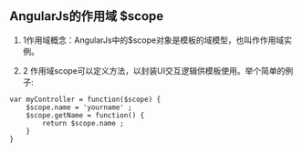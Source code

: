 ## AngularJs的作用域 $scope

1. 1作用域概念：AngularJs中的$scope对象是模板的域模型，也叫作作用域实例。

1. 2 作用域scope可以定义方法，以封装UI交互逻辑供模板使用。举个简单的例子:

```
var myController = function($scope) {
    $scope.name = 'yourname' ;
    $scope.getName = function() {
        return $scope.name ;
    }
}
```



